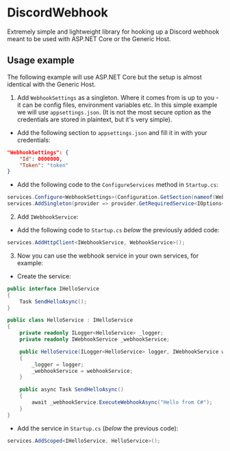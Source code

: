 # DiscordWebhook
Extremely simple and lightweight library for hooking up a Discord webhook meant to be used with ASP.NET Core or the Generic Host.

## Usage example

The following example will use ASP.NET Core but the setup is almost identical with the Generic Host.

1. Add `WebhookSettings` as a singleton. Where it comes from is up to you - it can be config files, environment variables etc. In this simple example we will use `appsettings.json`. (It is not the most secure option as the credentials are stored in plaintext, but it's very simple).

- Add the following section to `appsettings.json` and fill it in with your credentials:

```json
"WebhookSettings": {
    "Id": 0000000,
    "Token": "token"
}
```

- Add the following code to the `ConfigureServices` method in `Startup.cs`:

```cs
services.Configure<WebhookSettings>(Configuration.GetSection(nameof(WebhookSettings)));
services.AddSingleton(provider => provider.GetRequiredService<IOptions<WebhookSettings>>().Value);
```

2. Add `IWebhookService`:

- Add the following code to `Startup.cs` *below* the previously added code:

```cs
services.AddHttpClient<IWebhookService, WebhookService>();
```

3. Now you can use the webhook service in your own services, for example:

- Create the service:

```cs
public interface IHelloService
{
    Task SendHelloAsync();
}

public class HelloService : IHelloService
{
    private readonly ILogger<HelloService> _logger;
    private readonly IWebhookService _webhookService;

    public HelloService(ILogger<HelloService> logger, IWebhookService webhookService)
    {
        _logger = logger;
        _webhookService = webhookService;
    }

    public async Task SendHelloAsync()
    {
        await _webhookService.ExecuteWebhookAsync("Hello from C#");
    }
}
```

- Add the service in `Startup.cs` (*below* the previous code):

```cs
services.AddScoped<IHelloService, HelloService>();
```